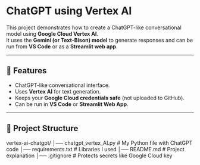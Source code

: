 # ChatGPT using Vertex AI

This project demonstrates how to create a ChatGPT-like conversational model using **Google Cloud Vertex AI**.  
It uses the **Gemini (or Text-Bison) model** to generate responses and can be run from **VS Code** or as a **Streamlit web app**.

---

## 🚀 Features
- ChatGPT-like conversational interface.
- Uses **Vertex AI** for text generation.
- Keeps your **Google Cloud credentials safe** (not uploaded to GitHub).
- Can be run in **VS Code** or **Streamlit Web App**.

---

## 📂 Project Structure
vertex-ai-chatgpt/
│── chatgpt_vertex_AI.py      # My Python file with ChatGPT code
│── requirements.txt          # Libraries I used
│── README.md                 # Project explanation
│── .gitignore                # Protects secrets like Google Cloud key
